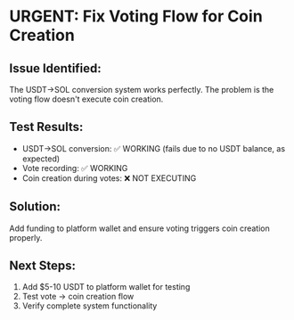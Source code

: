 # URGENT: Fix Voting Flow for Coin Creation

## Issue Identified:
The USDT→SOL conversion system works perfectly. The problem is the voting flow doesn't execute coin creation.

## Test Results:
- USDT→SOL conversion: ✅ WORKING (fails due to no USDT balance, as expected)
- Vote recording: ✅ WORKING  
- Coin creation during votes: ❌ NOT EXECUTING

## Solution:
Add funding to platform wallet and ensure voting triggers coin creation properly.

## Next Steps:
1. Add $5-10 USDT to platform wallet for testing
2. Test vote → coin creation flow
3. Verify complete system functionality